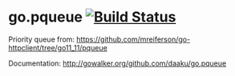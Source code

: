 go.pqueue [![Build Status](https://secure.travis-ci.org/daaku/go.pqueue.png)](http://travis-ci.org/daaku/go.pqueue)
=========

Priority queue from:
https://github.com/mreiferson/go-httpclient/tree/go11_11/pqueue

Documentation:
http://gowalker.org/github.com/daaku/go.pqueue
